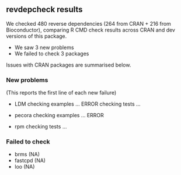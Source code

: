 ## revdepcheck results

We checked 480 reverse dependencies (264 from CRAN + 216 from Bioconductor), comparing R CMD check results across CRAN and dev versions of this package.

 * We saw 3 new problems
 * We failed to check 3 packages

Issues with CRAN packages are summarised below.

### New problems
(This reports the first line of each new failure)

* LDM
  checking examples ... ERROR
  checking tests ...

* pecora
  checking examples ... ERROR

* rpm
  checking tests ...

### Failed to check

* brms    (NA)
* fastcpd (NA)
* loo     (NA)
